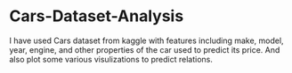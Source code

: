 # Cars-Dataset-Analysis

I have used Cars dataset from kaggle with features including make, model, year, engine, and other properties of the car used to predict its price. And also plot some various visulizations to predict relations.
